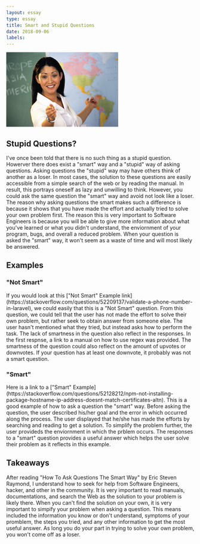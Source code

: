 ```yaml
---
layout: essay
type: essay
title: Smart and Stupid Questions
date: 2018-09-06
labels:
---
```

<img class="ui medium right floated rounded image" src="../images/smartQuestion.jpg">
<h2>Stupid Questions?</h2>
I've once been told that there is no such thing as a stupid question. Howerver there does exist a "smart" way and a "stupid" way of asking questions. Asking questions the "stupid" way may have others think of another as a loser. In most cases, the solution to these questions are easily accessible from a simple search of the web or by reading the manual. In result, this portrays oneself as lazy and unwilling to think. However, you could ask the same question the "smart" way and avoid not look like a loser. The reason why asking questions the smart makes such a difference is because it shows that you have made the effort and actually tried to solve your own problem first. The reason this is very important to Software Engineers is because you will be able to give more information about what you've learned or what you didn't understand, the enviornment of your program, bugs, and overall a reduced problem. When your question is asked the "smart" way, it won't seem as a waste of time and will most likely be answered.

<h2>Examples</h2>
<h3>"Not Smart"</h3>
If you would look at this ["Not Smart" Example link](https://stackoverflow.com/questions/52209137/validate-a-phone-number-in-laravel), we could easily that this is a "Not Smart" question. From this question, we could tell that the user has not made the effort to solve their own problem, but rather seek to obtain answer from someone else. The user hasn't mentioned what they tried, but instead asks how to perform the task. The lack of smartness in the question also reflect in the responses. In the first respnse, a link to a manual on how to use regex was provided. The smartness of the question could also reflect on the amount of upvotes or downvotes. If your question has at least one downvote, it probably was not a smart question.

<h3>"Smart"</h3>
Here is a link to a ["Smart" Example](https://stackoverflow.com/questions/52128212/npm-not-installing-package-hostname-ip-address-doesnt-match-certificates-altn). This is a good example of how to ask a question the "smart" way. Before asking the question, the user described his/her goal and the error in which occurred along the process. The user displayed that he/she has made the efforts by searching and reading to get a solution. To simplify the problem further, the user provideds the enviornment in which the prblem occurs. The responses to a "smart" question provides a useful answer which helps the user solve their problem as it reflects in this example.

<h2>Takeaways</h3>
After reading "How To Ask Questions The Smart Way" by Eric Steven Raymond, I understand how to seek for help from Software Engineers, hacker, and other in the community. It is very important to read manuals, documentations, and search the Web as the solution to your problem is likely there. When you can't find the solution on your own, it is very important to simpify your problem when asking a question. This means included the information you know or don't understand, symptoms of your promblem, the steps you tried, and any other information to get the most useful answer. As long you do your part in trying to solve your own problem, you won't come off as a loser.
